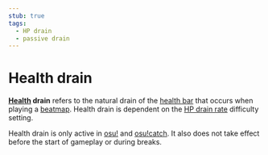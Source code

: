 ```yaml
---
stub: true
tags:
  - HP drain
  - passive drain
---
```


# Health drain

**[Health](/wiki/Beatmapping/Health) drain** refers to the natural drain of the [health bar](/wiki/Glossary/Health_bar) that occurs when playing a [beatmap](/wiki/Beatmap). Health drain is dependent on the [HP drain rate](/wiki/Beatmapping/HP_drain_rate) difficulty setting.

Health drain is only active in [osu!](/wiki/Game_mode/osu!) and [osu!catch](/wiki/Game_mode/osu!catch). It also does not take effect before the start of gameplay or during breaks.

<!--TODO: Insert links-->
